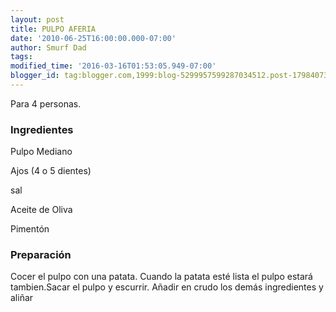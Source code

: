 ```yaml
---
layout: post
title: PULPO AFERIA
date: '2010-06-25T16:00:00.000-07:00'
author: Smurf Dad
tags: 
modified_time: '2016-03-16T01:53:05.949-07:00'
blogger_id: tag:blogger.com,1999:blog-5299957599287034512.post-1798407348200491051
---
```


Para 4 personas.

<h3>Ingredientes</h3>

Pulpo Mediano

Ajos (4 o 5 dientes)

sal

Aceite de Oliva

Pimentón

<h3>Preparación</h3>

Cocer el pulpo con una patata. Cuando la patata esté lista el pulpo estará tambien.Sacar el pulpo y escurrir. Añadir en crudo los demás ingredientes y aliñar

